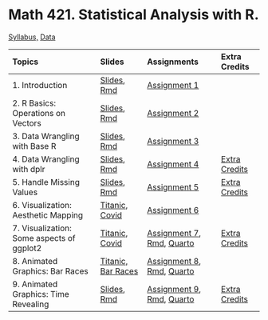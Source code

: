 # Math 421. Statistical Analysis with R. 

[Syllabus,](m421syllabus.html) [Data](data/data.html)


|Topics| Slides |Assignments |Extra Credits | 
|:---|:---|:---|:---|
|1. Introduction| [Slides](slides/1_intro.html), [Rmd](slides/1_intro.Rmd) |[Assignment 1](assignments/assignment1.html) | | 
|2. R Basics: Operations on Vectors|[Slides](slides/2_r_basics.html), [Rmd](slides/2_r_basics.Rmd)  |[Assignment 2](assignments/assignment2.html) | | 
|3. Data Wrangling with Base R| [Slides](slides/3_base_r.html), [Rmd](slides/3_base_r.Rmd) |[Assignment 3](assignments/assignment3.html) | | 
|4. Data Wrangling with dplr| [Slides](slides/4_dplyr.html), [Rmd](slides/4_dplyr.Rmd) |[Assignment 4](assignments/assignment4.html) |[Extra Credits](assignments/assignment4_extra_credits.html) | 
|5. Handle Missing Values| [Slides](slides/5_missing_value_slides.html), [Rmd](slides/5_missing_value_slides.Rmd) |[Assignment 5](assignments/assignment5.html) |[Extra Credits](assignments/assignment5_extra_credits.html) | 
|6. Visualization:  Aesthetic Mapping| [Titanic](slides/6_viz_titanic.html),  [Covid ](slides/6_viz.html) |[Assignment 6](assignments/assignment6.html) | | 
|7. Visualization: Some aspects of ggplot2| [Titanic](slides/7_viz_titanic.html),  [Covid ](slides/7_viz.html) |[Assignment 7](assignments/assignment7.html), [ Rmd](assignments/assignment7.Rmd), [ Quarto](assignments/assignment7.qmd) | [Extra Credits](assignments/assignment7_extra_credits.html)| 
|8. Animated Graphics: Bar Races | [Titanic,](gganimate/8_viz_titanic.html) [Bar Races](gganimate/8_viz_bar_race.html) |[Assignment 8](assignments/assignment8.html), [ Rmd](assignments/assignment8.Rmd), [ Quarto](assignments/assignment8.qmd)   | | 
|9. Animated Graphics: Time Revealing| [Slides](gganimate/9_viz_reveal.html), [Rmd](gganimate/9_viz_reveal.Rmd) |[Assignment 9](assignments/assignment9.html), [ Rmd](assignments/assignment9.Rmd), [ Quarto](assignments/assignment9.qmd)  |[Extra Credits](assignments/assignment9_extra_credits.html)| 



 
